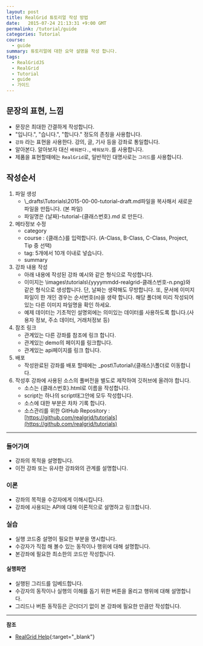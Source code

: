 ```yaml
---
layout: post
title: RealGrid 튜토리얼 작성 방법
date:   2015-07-24 21:13:31 +9:00 GMT
permalink: /tutorial/guide
categories: Tutorial
course:
  - guide
summary: 튜토리얼에 대한 요약 설명을 작성 합니다.
tags: 
  - RealGridJS
  - RealGrid
  - Tutorial
  - guide
  - 가이드
---
```


## 문장의 표현, 느낌
* 문장은 최대한 간결하게 작성합니다.
* "입니다.", "습니다.", "합니다." 정도의 존칭을 사용합니다.
* `강좌` 라는 표현을 사용한다. 강의, 글, 기사 등을 강좌로 통일합니다.
* 알아본다. 알아보자 대신 `배워본다.`, `배워보자.`를 사용합니다.
* 제품을 표현할때에는 `RealGrid`로, 일반적인 대명사로는 `그리드`를 사용합니다.

## 작성순서
1. 파일 생성
    * \\\_drafts\\Tutorials\\2015-00-00-tutorial-draft.md파일을 복사해서 새로운 파일을 만듭니다. (본 파일)
    * 파일명은 {날짜}-tutorial-{클래스번호}.md 로 만든다.
3. 메타정보 수정
    * category
    * course : {클래스}를 입력합니다. (A-Class, B-Class, C-Class, Project, Tip 중 선택)
    * tag: 5개에서 10개 이내로 넣습니다.
    * summary
4. 강좌 내용 작성
    * 아래 내용에 작성된 강좌 예시와 같은 형식으로 작성합니다.
    * 이미지는 \\images\\tutorials\\{yyyymmdd-realgrid-클래스번호-n.png}와 같은 형식으로 생성합니다. 단, 날짜는 생략해도 무방합니다. 또, 문서에 이미지 파일이 한 개인 경우는 순서번호(n)을 생략 합니다. 해당 폴더에 미리 작성되어 있는 다른 이미지 파일명을 확인 하세요.
    * 예제 데이터는 기초적인 설명외에는 의미있는 데이터를 사용하도록 합니다.(사용자 정보, 주소 데이터, 거래처정보 등)
5. 참조 링크 
    * 관계있는 다른 강좌를 참조에 링크 합니다.
    * 관계있는 demo의 페이지를 링크합니다.
    * 관계있는 api페이지를 링크 합니다.
6. 배포
    * 작성완료된 강좌를 배포 할때에는 \_post\\Tutorial\\{클래스}\\폴더로 이동합니다.
7. 작성후 강좌에 사용된 소스의 풀버전을 별도로 제작하여 깃허브에 올려야 합니다.
    * 소스는 {클래스번호}.html로 이름을 작성합니다. 
    * script는 하나의 script태그안에 모두 작성합니다.
    * 소스에 대한 부분은 차차 기록 합니다.
    * 소스관리를 위한 GitHub Repository : [https://github.com/realgrid/tutorials](https://github.com/realgrid/tutorials)

---

### 들어가며

* 강좌의 목적을 설명합니다.
* 이전 강좌 또는 유사한 강좌와의 관계를 설명합니다.

### 이론

* 강좌의 목적을 수강자에게 이해시킵니다.
* 강좌에 사용되는 API에 대해 이론적으로 설명하고 링크합니다.

### 실습

* 실행 코드중 설명이 필요한 부분을 명시합니다.
* 수강자가 직접 해 볼수 있는 동작이나 행위에 대해 설명합니다.
* 본강좌에 필요한 최소한의 코드만 작성합니다.

#### 실행화면

* 실행된 그리드를 임베드합니다.
* 수강자의 동작이나 실행의 이해를 돕기 위한 버튼을 올리고 행위에 대해 설명합니다.
* 그리드나 버튼 동작등은 군더더기 없이 본 강좌에 필요한 만큼만 작성합니다.

---
**참조**

* [RealGrid Help](http://help.realgrid.com){:target="_blank"}